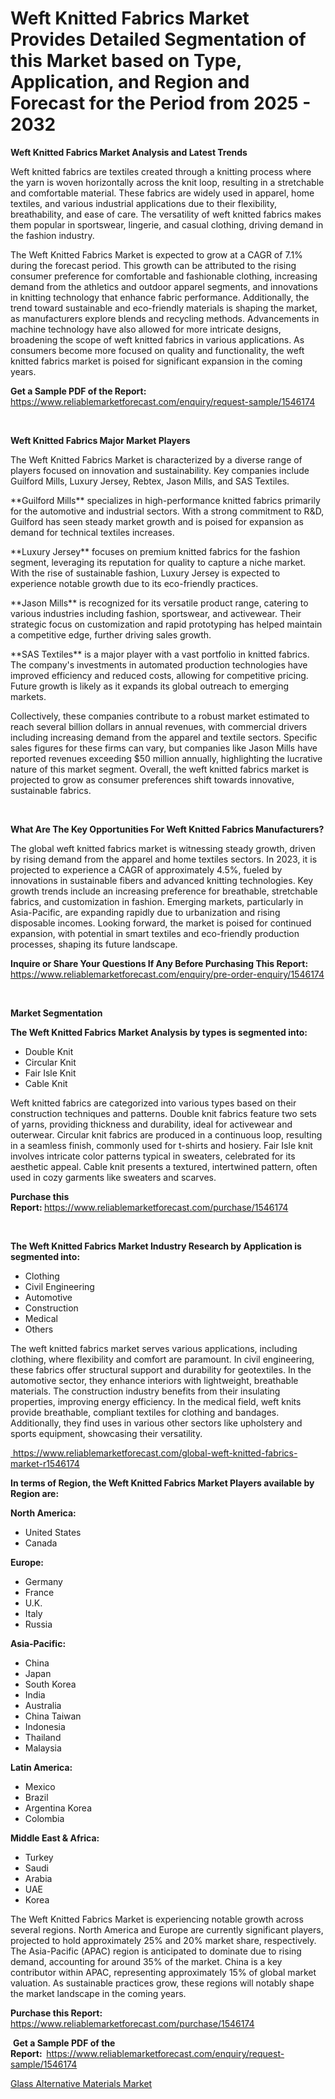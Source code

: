 <p><h1>Weft Knitted Fabrics Market Provides Detailed Segmentation of this Market based on Type, Application, and Region and Forecast for the Period from 2025 - 2032</h1></p><p><strong>Weft Knitted Fabrics Market Analysis and Latest Trends</strong></p>
<p><p>Weft knitted fabrics are textiles created through a knitting process where the yarn is woven horizontally across the knit loop, resulting in a stretchable and comfortable material. These fabrics are widely used in apparel, home textiles, and various industrial applications due to their flexibility, breathability, and ease of care. The versatility of weft knitted fabrics makes them popular in sportswear, lingerie, and casual clothing, driving demand in the fashion industry.</p><p>The Weft Knitted Fabrics Market is expected to grow at a CAGR of 7.1% during the forecast period. This growth can be attributed to the rising consumer preference for comfortable and fashionable clothing, increasing demand from the athletics and outdoor apparel segments, and innovations in knitting technology that enhance fabric performance. Additionally, the trend toward sustainable and eco-friendly materials is shaping the market, as manufacturers explore blends and recycling methods. Advancements in machine technology have also allowed for more intricate designs, broadening the scope of weft knitted fabrics in various applications. As consumers become more focused on quality and functionality, the weft knitted fabrics market is poised for significant expansion in the coming years.</p></p>
<p><strong>Get a Sample PDF of the Report:&nbsp;</strong> <a href="https://www.reliablemarketforecast.com/enquiry/request-sample/1546174?utm_campaign=3528&utm_medium=2&utm_source=Github&utm_content=ia&utm_term=31032025&utm_id=weft-knitted-fabrics">https://www.reliablemarketforecast.com/enquiry/request-sample/1546174</a></p>
<p>&nbsp;</p>
<p><strong>Weft Knitted Fabrics Major Market Players</strong></p>
<p><p>The Weft Knitted Fabrics Market is characterized by a diverse range of players focused on innovation and sustainability. Key companies include Guilford Mills, Luxury Jersey, Rebtex, Jason Mills, and SAS Textiles.</p><p>**Guilford Mills** specializes in high-performance knitted fabrics primarily for the automotive and industrial sectors. With a strong commitment to R&D, Guilford has seen steady market growth and is poised for expansion as demand for technical textiles increases.</p><p>**Luxury Jersey** focuses on premium knitted fabrics for the fashion segment, leveraging its reputation for quality to capture a niche market. With the rise of sustainable fashion, Luxury Jersey is expected to experience notable growth due to its eco-friendly practices.</p><p>**Jason Mills** is recognized for its versatile product range, catering to various industries including fashion, sportswear, and activewear. Their strategic focus on customization and rapid prototyping has helped maintain a competitive edge, further driving sales growth.</p><p>**SAS Textiles** is a major player with a vast portfolio in knitted fabrics. The company's investments in automated production technologies have improved efficiency and reduced costs, allowing for competitive pricing. Future growth is likely as it expands its global outreach to emerging markets.</p><p>Collectively, these companies contribute to a robust market estimated to reach several billion dollars in annual revenues, with commercial drivers including increasing demand from the apparel and textile sectors. Specific sales figures for these firms can vary, but companies like Jason Mills have reported revenues exceeding $50 million annually, highlighting the lucrative nature of this market segment. Overall, the weft knitted fabrics market is projected to grow as consumer preferences shift towards innovative, sustainable fabrics.</p></p>
<p>&nbsp;</p>
<p><strong>What Are The Key Opportunities For Weft Knitted Fabrics Manufacturers?</strong></p>
<p><p>The global weft knitted fabrics market is witnessing steady growth, driven by rising demand from the apparel and home textiles sectors. In 2023, it is projected to experience a CAGR of approximately 4.5%, fueled by innovations in sustainable fibers and advanced knitting technologies. Key growth trends include an increasing preference for breathable, stretchable fabrics, and customization in fashion. Emerging markets, particularly in Asia-Pacific, are expanding rapidly due to urbanization and rising disposable incomes. Looking forward, the market is poised for continued expansion, with potential in smart textiles and eco-friendly production processes, shaping its future landscape.</p></p>
<p><strong>Inquire or Share Your Questions If Any Before Purchasing This Report:</strong> <a href="https://www.reliablemarketforecast.com/enquiry/pre-order-enquiry/1546174?utm_campaign=3528&utm_medium=2&utm_source=Github&utm_content=ia&utm_term=31032025&utm_id=weft-knitted-fabrics">https://www.reliablemarketforecast.com/enquiry/pre-order-enquiry/1546174</a></p>
<p>&nbsp;</p>
<p><strong>Market Segmentation</strong></p>
<p><strong>The Weft Knitted Fabrics Market Analysis by types is segmented into:</strong></p>
<p><ul><li>Double Knit</li><li>Circular Knit</li><li>Fair Isle Knit</li><li>Cable Knit</li></ul></p>
<p><p>Weft knitted fabrics are categorized into various types based on their construction techniques and patterns. Double knit fabrics feature two sets of yarns, providing thickness and durability, ideal for activewear and outerwear. Circular knit fabrics are produced in a continuous loop, resulting in a seamless finish, commonly used for t-shirts and hosiery. Fair Isle knit involves intricate color patterns typical in sweaters, celebrated for its aesthetic appeal. Cable knit presents a textured, intertwined pattern, often used in cozy garments like sweaters and scarves.</p></p>
<p><strong>Purchase this Report:&nbsp;</strong><a href="https://www.reliablemarketforecast.com/purchase/1546174?utm_campaign=3528&utm_medium=2&utm_source=Github&utm_content=ia&utm_term=31032025&utm_id=weft-knitted-fabrics">https://www.reliablemarketforecast.com/purchase/1546174</a></p>
<p>&nbsp;</p>
<p><strong>The Weft Knitted Fabrics Market Industry Research by Application is segmented into:</strong></p>
<p><ul><li>Clothing</li><li>Civil Engineering</li><li>Automotive</li><li>Construction</li><li>Medical</li><li>Others</li></ul></p>
<p><p>The weft knitted fabrics market serves various applications, including clothing, where flexibility and comfort are paramount. In civil engineering, these fabrics offer structural support and durability for geotextiles. In the automotive sector, they enhance interiors with lightweight, breathable materials. The construction industry benefits from their insulating properties, improving energy efficiency. In the medical field, weft knits provide breathable, compliant textiles for clothing and bandages. Additionally, they find uses in various other sectors like upholstery and sports equipment, showcasing their versatility.</p></p>
<p><a href="https://www.reliablemarketforecast.com/global-weft-knitted-fabrics-market-r1546174?utm_campaign=3528&utm_medium=2&utm_source=Github&utm_content=ia&utm_term=31032025&utm_id=weft-knitted-fabrics">&nbsp;https://www.reliablemarketforecast.com/global-weft-knitted-fabrics-market-r1546174</a></p>
<p><strong>In terms of Region, the Weft Knitted Fabrics Market Players available by Region are:</strong></p>
<p>
    <p> <strong> North America: </strong>
        <ul>
            <li>United States</li>
            <li>Canada</li>
        </ul>
        </p> 
    <p> <strong> Europe: </strong>
        <ul>
            <li>Germany</li>
            <li>France</li>
            <li>U.K.</li>
            <li>Italy</li>
            <li>Russia</li>
        </ul>
        </p> 
    <p> <strong> Asia-Pacific: </strong>
        <ul>
            <li>China</li>
            <li>Japan</li>
            <li>South Korea</li>
            <li>India</li>
            <li>Australia</li>
            <li>China Taiwan</li>
            <li>Indonesia</li>
            <li>Thailand</li>
            <li>Malaysia</li>
        </ul>
        </p> 
    <p> <strong> Latin America: </strong>
        <ul>
            <li>Mexico</li>
            <li>Brazil</li>
            <li>Argentina Korea</li>
            <li>Colombia</li>
        </ul>
        </p> 
    <p> <strong> Middle East & Africa: </strong>
        <ul>
            <li>Turkey</li>
            <li>Saudi</li>
            <li>Arabia</li>
            <li>UAE</li>
            <li>Korea</li>
        </ul>
    </p>
    </p>
<p><p>The Weft Knitted Fabrics Market is experiencing notable growth across several regions. North America and Europe are currently significant players, projected to hold approximately 25% and 20% market share, respectively. The Asia-Pacific (APAC) region is anticipated to dominate due to rising demand, accounting for around 35% of the market. China is a key contributor within APAC, representing approximately 15% of global market valuation. As sustainable practices grow, these regions will notably shape the market landscape in the coming years.</p></p>
<p><strong>Purchase this Report: </strong><a href="https://www.reliablemarketforecast.com/purchase/1546174?utm_campaign=3528&utm_medium=2&utm_source=Github&utm_content=ia&utm_term=31032025&utm_id=weft-knitted-fabrics">https://www.reliablemarketforecast.com/purchase/1546174</a></p>
<p>&nbsp;<strong>Get a Sample PDF of the Report:&nbsp;&nbsp;</strong><a href="https://www.reliablemarketforecast.com/enquiry/request-sample/1546174?utm_campaign=3528&utm_medium=2&utm_source=Github&utm_content=ia&utm_term=31032025&utm_id=weft-knitted-fabrics">https://www.reliablemarketforecast.com/enquiry/request-sample/1546174</a></p>
<p><strong></strong></p>
<p><p><a href="https://github.com/seibttullyjh/Market-Research-Report-List-1/blob/main/glass-alternative-materials-market.md?utm_campaign=3528&utm_medium=2&utm_source=Github&utm_content=ia&utm_term=31032025&utm_id=weft-knitted-fabrics">Glass Alternative Materials Market</a></p></p>